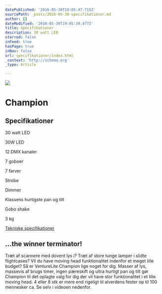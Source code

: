 ```yaml
---
datePublished: '2016-05-30T19:05:47.715Z'
sourcePath: _posts/2016-05-30-specifikationer.md
author: []
dateModified: '2016-05-30T19:05:39.477Z'
title: Specifikationer
description: 30 watt LED
starred: false
inFeed: true
hasPage: true
inNav: false
url: specifikationer/index.html
_context: 'http://schema.org'
_type: Article

---
```

![](https://the-grid-user-content.s3-us-west-2.amazonaws.com/7b29473a-9226-4e50-8dcb-e7242a63f13a.png)

# Champion

## Specifikationer

30 watt LED

30W LED

12 DMX kanaler

7 goboer

7 farver

Strobe

Dimmer

Klassens hurtigste pan og tilt

Gobo shake

3 kg

[Tekniske specifikationer][0]

## ...the winner terminator!

Træt af scannere med dovent lys i? Træt af store tunge lamper i slidte flightcases? Vil du have moving head funktionalitet indenfor et meget lille budget? Så er VentureLite Champion lige noget for dig. Masser af lys, massevis af brugs timer, ingen pæreskift og ultra hurtigt pan og tilt gør Champion til det oplagte valg for dig der vil have stor funktionalitet i et lille moving head. 4 eller 8 stk er mere end rigeligt til alverdens fester op til 100 mennesker ca. Se selv i videoen nedenfor.

[0]: http://venturelite.dk/filer/Champion%20Produkt%20specifikationer.pdf